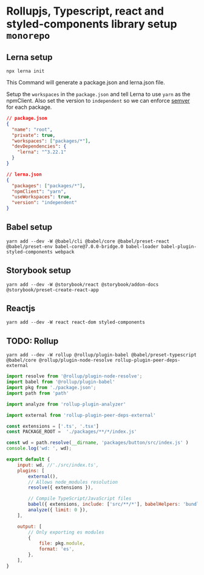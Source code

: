 # Rollupjs, Typescript, react and styled-components library setup `monorepo`

## Lerna setup
`npx lerna init`

This Command will generate a package.json and lerna.json file.

Setup the `workspaces` in the `package.json` and tell Lerna to use `yarn` as the npmClient. Also set the version to `independent` so we can enforce [semver](https://semver.org/) for each package.

```json
// package.json
{
  "name": "root",
  "private": true,
  "workspaces": ["packages/*"],
  "devDependencies": {
    "lerna": "^3.22.1"
  }
}
```

```json
// lerna.json
{
  "packages": ["packages/*"],
  "npmClient": "yarn",
  "useWorkspaces": true,
  "version": "independent"
}
```
## Babel setup 

`yarn add --dev -W @babel/cli @babel/core @babel/preset-react @babel/preset-env babel-core@7.0.0-bridge.0 babel-loader babel-plugin-styled-components webpack`

## Storybook setup
`yarn add --dev -W @storybook/react @storybook/addon-docs @storybook/preset-create-react-app`

## Reactjs
`yarn add --dev -W react react-dom styled-components`


## TODO: Rollup
`yarn add --dev -W rollup @rollup/plugin-babel @babel/preset-typescript @babel/core @rollup/plugin-node-resolve rollup-plugin-peer-deps-external`

```js
import resolve from '@rollup/plugin-node-resolve';
import babel from '@rollup/plugin-babel'
import pkg from './package.json';
import path from 'path'

import analyze from 'rollup-plugin-analyzer'

import external from 'rollup-plugin-peer-deps-external'

const extensions = ['.ts', '.tsx']
const PACKAGE_ROOT =  './packages/**/*/index.js'

const wd = path.resolve(__dirname, 'packages/button/src/index.js' )
console.log('wd: ', wd);

export default {
    input: wd, //'./src/index.ts',
    plugins: [
        external(),
        // Allows node_modules resolution
        resolve({ extensions }),

        // Compile TypeScript/JavaScript files
        babel({ extensions, include: ['src/**/*'], babelHelpers: 'bundled' }),
        analyze({ limit: 0 }),
    ],

    output: [
        // Only exporting es modules
        {
            file: pkg.module,
            format: 'es',
        },
    ],
}
```
